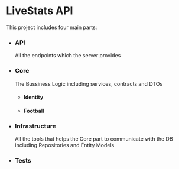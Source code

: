 # LiveStats API

This project includes four main parts:
* ### API
  All the endpoints which the server provides
* ### Core
  The Bussiness Logic including services, contracts and DTOs
  * #### Identity
  * #### Football
* ### Infrastructure
  All the tools that helps the Core part to communicate with the DB including Repositories and Entity Models
* ### Tests

